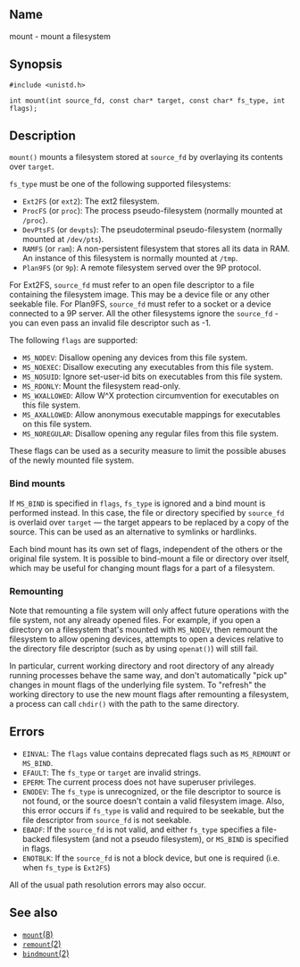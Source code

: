 ## Name

mount - mount a filesystem

## Synopsis

```**c++
#include <unistd.h>

int mount(int source_fd, const char* target, const char* fs_type, int flags);
```

## Description

`mount()` mounts a filesystem stored at `source_fd` by overlaying its contents
over `target`.

`fs_type` must be one of the following supported filesystems:

-   `Ext2FS` (or `ext2`): The ext2 filesystem.
-   `ProcFS` (or `proc`): The process pseudo-filesystem (normally mounted at `/proc`).
-   `DevPtsFS` (or `devpts`): The pseudoterminal pseudo-filesystem (normally mounted at `/dev/pts`).
-   `RAMFS` (or `ram`): A non-persistent filesystem that stores all its data in RAM. An instance of this filesystem is normally mounted at `/tmp`.
-   `Plan9FS` (or `9p`): A remote filesystem served over the 9P protocol.

For Ext2FS, `source_fd` must refer to an open file descriptor to a file
containing the filesystem image. This may be a device file or any other seekable
file. For Plan9FS, `source_fd` must refer to a socket or a device connected to a
9P server. All the other filesystems ignore the `source_fd` - you can even pass
an invalid file descriptor such as -1.

The following `flags` are supported:

-   `MS_NODEV`: Disallow opening any devices from this file system.
-   `MS_NOEXEC`: Disallow executing any executables from this file system.
-   `MS_NOSUID`: Ignore set-user-id bits on executables from this file system.
-   `MS_RDONLY`: Mount the filesystem read-only.
-   `MS_WXALLOWED`: Allow W^X protection circumvention for executables on this file system.
-   `MS_AXALLOWED`: Allow anonymous executable mappings for executables on this file system.
-   `MS_NOREGULAR`: Disallow opening any regular files from this file system.

These flags can be used as a security measure to limit the possible abuses of the newly
mounted file system.

### Bind mounts

If `MS_BIND` is specified in `flags`, `fs_type` is ignored and a bind mount is
performed instead. In this case, the file or directory specified by `source_fd`
is overlaid over `target` — the target appears to be replaced by a copy of the
source. This can be used as an alternative to symlinks or hardlinks.

Each bind mount has its own set of flags, independent of the others or the
original file system. It is possible to bind-mount a file or directory over
itself, which may be useful for changing mount flags for a part of a filesystem.

### Remounting

Note that remounting a file system will only affect future operations with the
file system, not any already opened files. For example, if you open a directory
on a filesystem that's mounted with `MS_NODEV`, then remount the filesystem to
allow opening devices, attempts to open a devices relative to the directory file
descriptor (such as by using `openat()`) will still fail.

In particular, current working directory and root directory of any already
running processes behave the same way, and don't automatically "pick up" changes
in mount flags of the underlying file system. To "refresh" the working directory
to use the new mount flags after remounting a filesystem, a process can call
`chdir()` with the path to the same directory.

## Errors

-   `EINVAL`: The `flags` value contains deprecated flags such as `MS_REMOUNT` or `MS_BIND`.
-   `EFAULT`: The `fs_type` or `target` are invalid strings.
-   `EPERM`: The current process does not have superuser privileges.
-   `ENODEV`: The `fs_type` is unrecognized, or the file descriptor to source is
    not found, or the source doesn't contain a valid filesystem image. Also, this
    error occurs if `fs_type` is valid and required to be seekable, but the file
    descriptor from `source_fd` is not seekable.
-   `EBADF`: If the `source_fd` is not valid, and either `fs_type` specifies a
    file-backed filesystem (and not a pseudo filesystem), or `MS_BIND` is
    specified in flags.
-   `ENOTBLK`: If the `source_fd` is not a block device, but one is required (i.e.
    when `fs_type` is `Ext2FS`)

All of the usual path resolution errors may also occur.

## See also

-   [`mount`(8)](help://man/8/mount)
-   [`remount`(2)](help://man/2/remount)
-   [`bindmount`(2)](help://man/2/bindmount)
